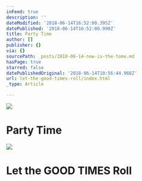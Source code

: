 ```yaml
---
inFeed: true
description: ''
dateModified: '2018-06-14T16:52:00.395Z'
datePublished: '2018-06-14T16:52:00.990Z'
title: Party Time
author: []
publisher: {}
via: {}
sourcePath: _posts/2018-06-14-now-is-the-tome.md
hasPage: true
starred: false
datePublishedOriginal: '2018-06-14T10:56:44.966Z'
url: let-the-good-times-roll/index.html
_type: Article

---
```

![](https://the-grid-user-content.s3-us-west-2.amazonaws.com/edb2494e-ca71-4cbb-83a7-b7ede5462fbd.jpg)

# Party Time
![](https://the-grid-user-content.s3-us-west-2.amazonaws.com/7e9c920f-4b7e-4921-86f0-3d4da35cbd2d.jpg)

# Let the GOOD TIMES Roll
